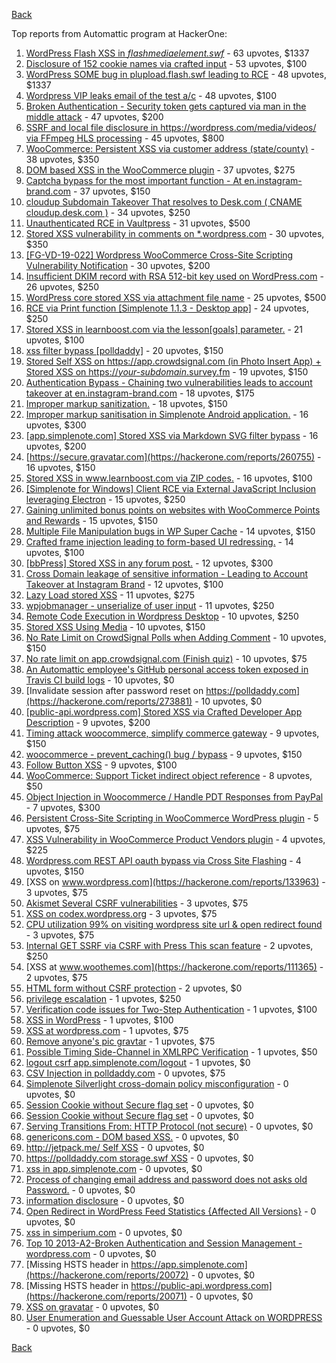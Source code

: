 [Back](../README.md)

Top reports from Automattic program at HackerOne:

1. [WordPress Flash XSS in *flashmediaelement.swf*](https://hackerone.com/reports/134546) - 63 upvotes, $1337
2. [Disclosure of 152 cookie names via crafted input](https://hackerone.com/reports/310105) - 53 upvotes, $100
3. [WordPress SOME bug in plupload.flash.swf leading to RCE](https://hackerone.com/reports/134738) - 48 upvotes, $1337
4. [Wordpress VIP leaks email of the test a/c](https://hackerone.com/reports/540301) - 48 upvotes, $100
5. [Broken Authentication - Security token gets captured via man in the middle attack](https://hackerone.com/reports/206650) - 47 upvotes, $200
6. [SSRF and local file disclosure in https://wordpress.com/media/videos/ via FFmpeg HLS processing](https://hackerone.com/reports/237381) - 45 upvotes, $800
7. [WooCommerce: Persistent XSS via customer address (state/county)](https://hackerone.com/reports/530499) - 38 upvotes, $350
8. [DOM based XSS in the WooCommerce plugin](https://hackerone.com/reports/507139) - 37 upvotes, $275
9. [Captcha bypass for the most important function - At en.instagram-brand.com](https://hackerone.com/reports/206653) - 37 upvotes, $150
10. [cloudup Subdomain Takeover That resolves to Desk.com ( CNAME cloudup.desk.com )](https://hackerone.com/reports/201796) - 34 upvotes, $250
11. [Unauthenticated RCE in Vaultpress](https://hackerone.com/reports/236552) - 31 upvotes, $500
12. [Stored XSS vulnerability in comments on *.wordpress.com](https://hackerone.com/reports/707720) - 30 upvotes, $350
13. [[FG-VD-19-022] Wordpress WooCommerce Cross-Site Scripting Vulnerability Notification](https://hackerone.com/reports/495583) - 30 upvotes, $200
14. [Insufficient DKIM record with RSA 512-bit key used on WordPress.com](https://hackerone.com/reports/550937) - 26 upvotes, $250
15. [WordPress core stored XSS via attachment file name](https://hackerone.com/reports/139245) - 25 upvotes, $500
16. [RCE via Print function [Simplenote 1.1.3 - Desktop app]](https://hackerone.com/reports/358049) - 24 upvotes, $250
17. [Stored XSS in learnboost.com via the lesson[goals] parameter.](https://hackerone.com/reports/300270) - 21 upvotes, $100
18. [xss filter bypass [polldaddy]](https://hackerone.com/reports/264832) - 20 upvotes, $150
19. [Stored Self XSS on https://app.crowdsignal.com (in Photo Insert App) + Stored XSS on https://*your-subdomain*.survey.fm](https://hackerone.com/reports/667188) - 19 upvotes, $150
20. [Authentication Bypass - Chaining two vulnerabilities leads to account takeover at en.instagram-brand.com](https://hackerone.com/reports/209008) - 18 upvotes, $175
21. [Improper markup sanitization.](https://hackerone.com/reports/289823) - 18 upvotes, $150
22. [Improper markup sanitisation in Simplenote Android application.](https://hackerone.com/reports/297547) - 16 upvotes, $300
23. [[app.simplenote.com] Stored XSS via Markdown SVG filter bypass](https://hackerone.com/reports/271007) - 16 upvotes, $200
24. [https://secure.gravatar.com](https://hackerone.com/reports/260755) - 16 upvotes, $150
25. [Stored XSS in www.learnboost.com via ZIP codes.](https://hackerone.com/reports/300812) - 16 upvotes, $100
26. [[Simplenote for Windows] Client RCE via External JavaScript Inclusion leveraging Electron](https://hackerone.com/reports/291539) - 15 upvotes, $250
27. [Gaining unlimited bonus points on websites with WooCommerce Points and Rewards](https://hackerone.com/reports/592803) - 15 upvotes, $150
28. [Multiple File Manipulation bugs in WP Super Cache](https://hackerone.com/reports/240886) - 14 upvotes, $150
29. [Crafted frame injection leading to form-based UI redressing.](https://hackerone.com/reports/291683) - 14 upvotes, $100
30. [[bbPress] Stored XSS in any forum post.](https://hackerone.com/reports/151117) - 12 upvotes, $300
31. [Cross Domain leakage of sensitive information - Leading to Account Takeover at Instagram Brand](https://hackerone.com/reports/209352) - 12 upvotes, $100
32. [Lazy Load stored XSS](https://hackerone.com/reports/152416) - 11 upvotes, $275
33. [wpjobmanager - unserialize of user input](https://hackerone.com/reports/308489) - 11 upvotes, $250
34. [Remote Code Execution in Wordpress Desktop](https://hackerone.com/reports/301458) - 10 upvotes, $250
35. [Stored XSS Using Media](https://hackerone.com/reports/275386) - 10 upvotes, $150
36. [No Rate Limit on CrowdSignal Polls when Adding Comment](https://hackerone.com/reports/488923) - 10 upvotes, $150
37. [No rate limit on app.crowdsignal.com (Finish quiz)](https://hackerone.com/reports/568832) - 10 upvotes, $75
38. [An Automattic employee's GitHub personal access token exposed in Travis CI build logs](https://hackerone.com/reports/218264) - 10 upvotes, $0
39. [Invalidate session after password reset on https://polldaddy.com](https://hackerone.com/reports/273881) - 10 upvotes, $0
40. [[public-api.wordpress.com] Stored XSS via Crafted Developer App Description](https://hackerone.com/reports/293743) - 9 upvotes, $200
41. [Timing attack woocommerce, simplify commerce gateway](https://hackerone.com/reports/239359) - 9 upvotes, $150
42. [woocommerce - prevent_caching() bug / bypass](https://hackerone.com/reports/241323) - 9 upvotes, $150
43. [Follow Button XSS](https://hackerone.com/reports/172574) - 9 upvotes, $100
44. [WooCommerce: Support Ticket indirect object reference](https://hackerone.com/reports/91599) - 8 upvotes, $50
45. [Object Injection in Woocommerce / Handle PDT Responses from PayPal](https://hackerone.com/reports/245228) - 7 upvotes, $300
46. [Persistent Cross-Site Scripting in WooCommerce WordPress plugin](https://hackerone.com/reports/152692) - 5 upvotes, $75
47. [XSS Vulnerability in WooCommerce Product Vendors plugin](https://hackerone.com/reports/253313) - 4 upvotes, $225
48. [Wordpress.com REST API oauth bypass via Cross Site Flashing](https://hackerone.com/reports/176308) - 4 upvotes, $150
49. [XSS on www.wordpress.com](https://hackerone.com/reports/133963) - 3 upvotes, $75
50. [Akismet Several CSRF vulnerabilities](https://hackerone.com/reports/131108) - 3 upvotes, $75
51. [XSS on codex.wordpress.org](https://hackerone.com/reports/104559) - 3 upvotes, $75
52. [CPU utilization 99% on visiting wordpress site url & open redirect found](https://hackerone.com/reports/129091) - 3 upvotes, $75
53. [Internal GET SSRF via CSRF with Press This scan feature](https://hackerone.com/reports/110801) - 2 upvotes, $250
54. [XSS at www.woothemes.com](https://hackerone.com/reports/111365) - 2 upvotes, $75
55. [HTML form without CSRF protection](https://hackerone.com/reports/7849) - 2 upvotes, $0
56. [privilege escalation](https://hackerone.com/reports/13959) - 1 upvotes, $250
57. [Verification code issues for Two-Step Authentication](https://hackerone.com/reports/67660) - 1 upvotes, $100
58. [XSS in WordPress](https://hackerone.com/reports/81736) - 1 upvotes, $100
59. [XSS at wordpress.com](https://hackerone.com/reports/111500) - 1 upvotes, $75
60. [Remove anyone's pic gravtar](https://hackerone.com/reports/101145) - 1 upvotes, $75
61. [Possible Timing Side-Channel in XMLRPC Verification](https://hackerone.com/reports/107296) - 1 upvotes, $50
62. [logout csrf app.simplenote.com/logout](https://hackerone.com/reports/13705) - 1 upvotes, $0
63. [CSV Injection in polldaddy.com](https://hackerone.com/reports/92353) - 0 upvotes, $75
64. [Simplenote Silverlight cross-domain policy misconfiguration](https://hackerone.com/reports/7571) - 0 upvotes, $0
65. [Session Cookie without Secure flag set](https://hackerone.com/reports/7680) - 0 upvotes, $0
66. [Session Cookie without Secure flag set](https://hackerone.com/reports/7843) - 0 upvotes, $0
67. [Serving Transitions From: HTTP Protocol (not secure)](https://hackerone.com/reports/14803) - 0 upvotes, $0
68. [genericons.com - DOM based XSS.](https://hackerone.com/reports/14305) - 0 upvotes, $0
69. [http://jetpack.me/ Self XSS](https://hackerone.com/reports/14303) - 0 upvotes, $0
70. [https://polldaddy.com storage.swf XSS](https://hackerone.com/reports/9522) - 0 upvotes, $0
71. [xss in app.simplenote.com](https://hackerone.com/reports/13703) - 0 upvotes, $0
72. [Process of changing email address and password does not asks old Password.](https://hackerone.com/reports/15777) - 0 upvotes, $0
73. [information disclosure](https://hackerone.com/reports/13939) - 0 upvotes, $0
74. [Open Redirect in WordPress Feed Statistics {Affected All Versions}](https://hackerone.com/reports/22142) - 0 upvotes, $0
75. [xss in simperium.com](https://hackerone.com/reports/13746) - 0 upvotes, $0
76. [Top 10 2013-A2-Broken Authentication and Session Management - wordpress.com](https://hackerone.com/reports/18503) - 0 upvotes, $0
77. [Missing HSTS header in https://app.simplenote.com](https://hackerone.com/reports/20072) - 0 upvotes, $0
78. [Missing HSTS header in https://public-api.wordpress.com](https://hackerone.com/reports/20071) - 0 upvotes, $0
79. [XSS on gravatar](https://hackerone.com/reports/13794) - 0 upvotes, $0
80. [User Enumeration and Guessable User Account Attack on WORDPRESS](https://hackerone.com/reports/16439) - 0 upvotes, $0


[Back](../README.md)